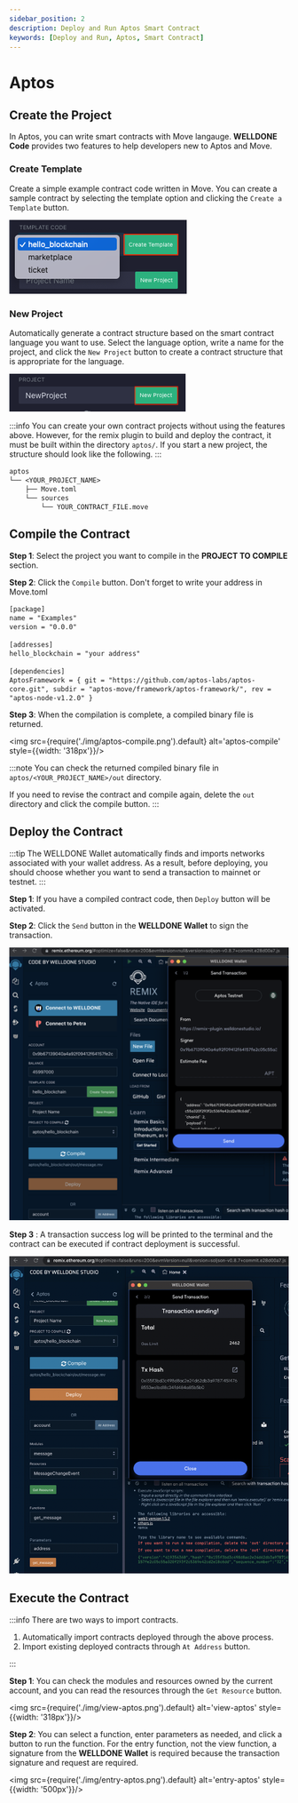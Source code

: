 ```yaml
---
sidebar_position: 2
description: Deploy and Run Aptos Smart Contract
keywords: [Deploy and Run, Aptos, Smart Contract]
---
```


# Aptos

## Create the Project

In Aptos, you can write smart contracts with Move langauge. **WELLDONE Code** provides two features to help developers new to Aptos and Move.

### Create Template

Create a simple example contract code written in Move. You can create a sample contract by selecting the template option and clicking the `Create a Template` button.

![template-code-aptos](img/template-code-aptos.png?raw=true 'template-code-aptos')

### New Project

Automatically generate a contract structure based on the smart contract language you want to use. Select the language option, write a name for the project, and click the `New Project` button to create a contract structure that is appropriate for the language.

![new-project-aptos](img/new-project-aptos.png?raw=true 'new-project-aptos')

:::info
You can create your own contract projects without using the features above. However, for the remix plugin to build and deploy the contract, it must be built within the directory `aptos/`. If you start a new project, the structure should look like the following.
:::

  ```
  aptos
  └── <YOUR_PROJECT_NAME>
      ├── Move.toml
      └── sources
          └── YOUR_CONTRACT_FILE.move
  ```

## Compile the Contract

**Step 1**: Select the project you want to compile in the **PROJECT TO COMPILE** section.

**Step 2**: Click the `Compile` button. Don't forget to write your address in Move.toml
  ```
  [package]
  name = "Examples"
  version = "0.0.0"

  [addresses]
  hello_blockchain = "your address"

  [dependencies]
  AptosFramework = { git = "https://github.com/aptos-labs/aptos-core.git", subdir = "aptos-move/framework/aptos-framework/", rev = "aptos-node-v1.2.0" }

  ```

**Step 3**: When the compilation is complete, a compiled binary file is returned.

<img src={require('./img/aptos-compile.png').default} alt='aptos-compile' style={{width: '318px'}}/>


:::note
You can check the returned compiled binary file in `aptos/<YOUR_PROJECT_NAME>/out` directory.

If you need to revise the contract and compile again, delete the `out` directory and click the compile button.
:::

## Deploy the Contract
:::tip 
The WELLDONE Wallet automatically finds and imports networks associated with your wallet address. As a result, before deploying, you should choose whether you want to send a transaction to mainnet or testnet.
:::

**Step 1**: If you have a compiled contract code, then `Deploy` button will be activated.

**Step 2**: Click the `Send` button in the **WELLDONE Wallet** to sign the transaction.

![Deploy](img/deploy-aptos.png?raw=true 'Deploy')

**Step 3**
: A transaction success log will be printed to the terminal and the contract can be executed if contract deployment is successful.

![Deploy](img/deployed-contract-aptos.png?raw=true 'Deploy')

## Execute the Contract

:::info
There are two ways to import contracts.

1. Automatically import contracts deployed through the above process.
2. Import existing deployed contracts through `At Address` button.

:::

**Step 1**: You can check the modules and resources owned by the current account, and you can read the resources through the `Get Resource` button.

<img src={require('./img/view-aptos.png').default} alt='view-aptos' style={{width: '318px'}}/>

**Step 2**: You can select a function, enter parameters as needed, and click a button to run the function. For the entry function, not the view function, a signature from the **WELLDONE Wallet** is required because the transaction signature and request are required.

<img src={require('./img/entry-aptos.png').default} alt='entry-aptos' style={{width: '500px'}}/>